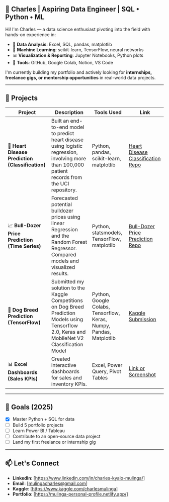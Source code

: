 ## 🧠 Charles | Aspiring Data Engineer | SQL • Python • ML

Hi! I'm Charles — a data science enthusiast pivoting into the field with hands-on experience in:

- 🧮 **Data Analysis**: Excel, SQL, pandas, matplotlib  
- 🤖 **Machine Learning**: scikit-learn, TensorFlow, neural networks  
- 📊 **Visualization & Reporting**: Jupyter Notebooks, Python plots  
- 🧰 **Tools**: GitHub, Google Colab, Notion, VS Code  

I'm currently building my portfolio and actively looking for **internships, freelance gigs, or mentorship opportunities** in real-world data projects.

---

## 📂 Projects

| Project | Description | Tools Used | Link |
|--------|-------------|------------|------|
| 🧼 **Heart Disease Prediction (Classification)** | Built an end-to-end model to predict heart disease using logistic regression, involving more than 100,000 patient records from the UCI repository. | Python, pandas, scikit-learn, matplotlib | [Heart Disease Classification Repo](https://github.com/Mulinga/Heart-Disease-Classification) |
| 📈 **Bull-Dozer Price Prediction (Time Series)** | Forecasted potential bulldozer prices using linear Regression and the Random Forest Regressor. Compared models and visualized results. | Python, statsmodels, TensorFlow, matplotlib |[Bull-Dozer Price Prediction Repo](https://github.com/Mulinga/Bulldozer-Price-Prediction) |
| 🧠 **Dog Breed Prediction (TensorFlow)** | Submitted my solution to the Kaggle Competitions on Dog Breed Prediction Models using Tensorflow 2.0, Keras and MobileNet V2 Classification Model | Python, Google Colabs, Tensorflow, Keras, Numpy, Pandas, Matplotlib | [Kaggle Submission](https://www.kaggle.com/competitions/dog-breed-identification-data) |
| 📊 **Excel Dashboards (Sales KPIs)** | Created interactive dashboards for sales and inventory KPIs. | Excel, Power Query, Pivot Tables | [Link or Screenshot](#) |

---

## 🚀 Goals (2025)

- [x] Master Python + SQL for data  
- [ ] Build 5 portfolio projects  
- [ ] Learn Power BI / Tableau  
- [ ] Contribute to an open-source data project  
- [ ] Land my first freelance or internship gig  

---

## 📫 Let's Connect

- **LinkedIn**: [https://www.linkedin.com/in/charles-kyalo-mulinga/]
- **Email**: [mulingacharles@gmail.com]
- **Kaggle**: [https://www.kaggle.com/charlesmulinga]
- **Portfolio**: [https://mulinga-personal-profile.netlify.app/]
